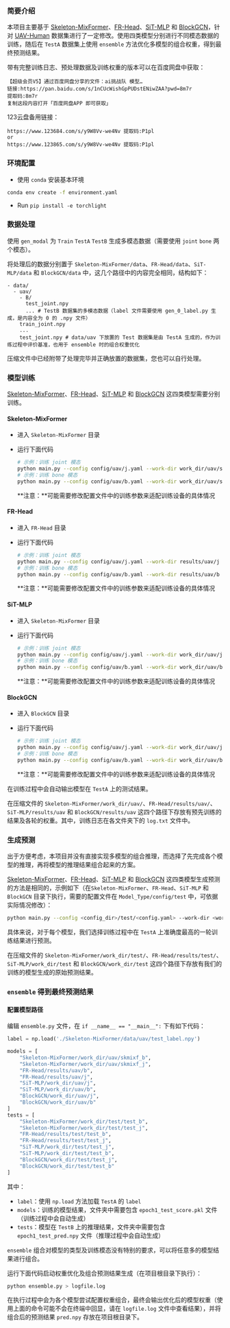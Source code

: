 ### 简要介绍

本项目主要基于 [Skeleton-MixFormer](https://github.com/ElricXin/Skeleton-MixFormer)、[FR-Head](https://github.com/zhysora/FR-Head)、[SiT-MLP](https://github.com/zhshj0110/SiT-MLP) 和 [BlockGCN](https://github.com/ZhouYuxuanYX/BlockGCN)，针对 [UAV-Human](https://github.com/sutdcv/UAV-Human) 数据集进行了一定修改。使用四类模型分别进行不同模态数据的训练，随后在 `TestA` 数据集上使用 `ensemble` 方法优化多模型的组合权重，得到最终预测结果。

带有完整训练日志、预处理数据及训练权重的版本可以在百度网盘中获取：

```
【超级会员V5】通过百度网盘分享的文件：ai挑战队 模型…
链接:https://pan.baidu.com/s/1nCUcWishGpPUDstENiwZAA?pwd=8m7r 
提取码:8m7r
复制这段内容打开「百度网盘APP 即可获取」
```

123云盘备用链接：

```
https://www.123684.com/s/y9W8Vv-we4Nv 提取码:P1pl
or
https://www.123865.com/s/y9W8Vv-we4Nv 提取码:P1pl
```

### 环境配置

- 使用 `conda` 安装基本环境

```bash
conda env create -f environment.yaml
```

- Run `pip install -e torchlight` 

### 数据处理

使用 `gen_modal` 为 `Train` `TestA` `TestB` 生成多模态数据（需要使用 `joint` `bone` 两个模态）。

将处理后的数据分别置于 `Skeleton-MixFormer/data`、`FR-Head/data`、`SiT-MLP/data` 和 `BlockGCN/data` 中，这几个路径中的内容完全相同，结构如下：

```
- data/
  - uav/
    - B/
      test_joint.npy
      ... # TestB 数据集的多模态数据（label 文件需要使用 gen_0_label.py 生成，是内容全为 0 的 .npy 文件）
    train_joint.npy
    ...
    test_joint.npy # data/uav 下放置的 Test 数据集是由 TestA 生成的，作为训练过程中评价基准，也用于 ensemble 时的组合权重优化
```

压缩文件中已经附带了处理完毕并正确放置的数据集，您也可以自行处理。

### 模型训练

[Skeleton-MixFormer](https://github.com/ElricXin/Skeleton-MixFormer)、[FR-Head](https://github.com/zhysora/FR-Head)、[SiT-MLP](https://github.com/zhshj0110/SiT-MLP) 和 [BlockGCN](https://github.com/ZhouYuxuanYX/BlockGCN) 这四类模型需要分别训练。

#### Skeleton-MixFormer

- 进入 `Skeleton-MixFormer` 目录

- 运行下面代码

  ```bash
  # 示例：训练 joint 模态
  python main.py --config config/uav/j.yaml --work-dir work_dir/uav/skmixf_j --device 0
  # 示例：训练 bone 模态
  python main.py --config config/uav/b.yaml --work-dir work_dir/uav/skmixf_b --device 0
  ```
  
  **注意：**可能需要修改配置文件中的训练参数来适配训练设备的具体情况

#### FR-Head

- 进入 `FR-Head` 目录

- 运行下面代码

  ```bash
  # 示例：训练 joint 模态
  python main.py --config config/uav/j.yaml --work-dir results/uav/j --cl-mode ST-Multi-Level --w-multi-cl-loss 0.1 0.2 0.5 1 --device 0
  # 示例：训练 bone 模态
  python main.py --config config/uav/b.yaml --work-dir results/uav/b --cl-mode ST-Multi-Level --w-multi-cl-loss 0.1 0.2 0.5 1 --device 0
  ```
  
  **注意：**可能需要修改配置文件中的训练参数来适配训练设备的具体情况

#### SiT-MLP

- 进入 `Skeleton-MixFormer` 目录

- 运行下面代码

  ```bash
  # 示例：训练 joint 模态
  python main.py --config config/uav/j.yaml --work-dir work_dir/uav/j --device 0
  # 示例：训练 bone 模态
  python main.py --config config/uav/b.yaml --work-dir work_dir/uav/b --device 0
  ```
  
  **注意：**可能需要修改配置文件中的训练参数来适配训练设备的具体情况

#### BlockGCN

- 进入 `BlockGCN` 目录

- 运行下面代码

  ```bash
  # 示例：训练 joint 模态
  python main.py --config config/uav/j.yaml --work-dir work_dir/uav/j --device 0
  # 示例：训练 bone 模态
  python main.py --config config/uav/b.yaml --work-dir work_dir/uav/b --device 0
  ```

  **注意：**可能需要修改配置文件中的训练参数来适配训练设备的具体情况

在训练过程中会自动输出模型在 `TestA` 上的测试结果。

在压缩文件的 `Skeleton-MixFormer/work_dir/uav/`、`FR-Head/results/uav/`、`SiT-MLP/results/uav` 和 `BlockGCN/results/uav` 这四个路径下存放有预先训练的结果及各轮的权重。其中，训练日志在各文件夹下的 `log.txt` 文件中。

### 生成预测

出于方便考虑，本项目并没有直接实现多模型的组合推理，而选择了先完成各个模型的推理，再将模型的推理结果组合起来的方案。

[Skeleton-MixFormer](https://github.com/ElricXin/Skeleton-MixFormer)、[FR-Head](https://github.com/zhysora/FR-Head)、[SiT-MLP](https://github.com/zhshj0110/SiT-MLP) 和 [BlockGCN](https://github.com/ZhouYuxuanYX/BlockGCN) 这四类模型生成预测的方法是相同的，示例如下（在`Skeleton-MixFormer`、`FR-Head`、`SiT-MLP` 和 `BlockGCN` 目录下执行，需要的配置文件在 `Model_Type/config/test` 中，可依据实际情况修改）：

```bash
python main.py --config <config_dir>/test/<config.yaml> --work-dir <work_dir> --phase test --save-score True --weights <work_dir>/xxx.pt --device 0
```

具体来说，对于每个模型，我们选择训练过程中在 `TestA` 上准确度最高的一轮训练结果进行预测。

在压缩文件的 `Skeleton-MixFormer/work_dir/test/`、`FR-Head/results/test/`、`SiT-MLP/work_dir/test` 和 `BlockGCN/work_dir/test` 这四个路径下存放有我们的训练的模型生成的原始预测结果。

### `ensemble` 得到最终预测结果

#### 配置模型路径

编辑 `ensemble.py` 文件，在 `if __name__ == "__main__":` 下有如下代码：

```python
label = np.load('./Skeleton-MixFormer/data/uav/test_label.npy')

models = [
    "Skeleton-MixFormer/work_dir/uav/skmixf_b",
    "Skeleton-MixFormer/work_dir/uav/skmixf_j",
    "FR-Head/results/uav/b",
    "FR-Head/results/uav/j",
    "SiT-MLP/work_dir/uav/j",
    "SiT-MLP/work_dir/uav/b",
    "BlockGCN/work_dir/uav/j",
    "BlockGCN/work_dir/uav/b"
]
tests = [
    "Skeleton-MixFormer/work_dir/test/test_b",
    "Skeleton-MixFormer/work_dir/test/test_j",
    "FR-Head/results/test/test_b",
    "FR-Head/results/test/test_j",
    "SiT-MLP/work_dir/test/test_j",
    "SiT-MLP/work_dir/test/test_b",
    "BlockGCN/work_dir/test/test_j",
    "BlockGCN/work_dir/test/test_b"
]
```

其中：

- `label`：使用 `np.load` 方法加载 `TestA` 的 `label`
- `models`：训练的模型结果，文件夹中需要包含 `epoch1_test_score.pkl` 文件（训练过程中会自动生成）
- `tests`：模型在 `TestB` 上的推理结果，文件夹中需要包含 `epoch1_test_pred.npy` 文件（推理过程中会自动生成）

`ensemble` 组合对模型的类型及训练模态没有特别的要求，可以将任意多的模型结果进行组合。

运行下面代码启动权重优化及组合预测结果生成（在项目根目录下执行）：

```bash
python ensemble.py > logfile.log
```

在执行过程中会为各个模型尝试配置权重组合，最终会输出优化后的模型权重（使用上面的命令可能不会在终端中回显，请在 `logfile.log` 文件中查看结果），并将组合后的预测结果 `pred.npy` 存放在项目根目录下。
